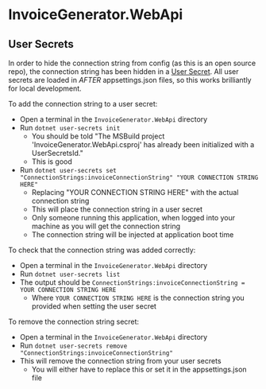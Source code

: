 # InvoiceGenerator.WebApi

## User Secrets

In order to hide the connection string from config (as this is an open source repo), the connection string has been hidden in a [User Secret](https://docs.microsoft.com/en-us/aspnet/core/security/app-secrets). All user secrets are loaded in _AFTER_ appsettings.json files, so this works brilliantly for local development.

To add the connection string to a user secret:

- Open a terminal in the `InvoiceGenerator.WebApi` directory
- Run `dotnet user-secrets init`
  - You should be told "The MSBuild project 'InvoiceGenerator.WebApi.csproj' has already been initialized with a UserSecretsId."
  - This is good
- Run `dotnet user-secrets set "ConnectionStrings:invoiceConnectionString" "YOUR CONNECTION STRING HERE"`
  - Replacing "YOUR CONNECTION STRING HERE" with the actual connection string
  - This will place the connection string in a user secret
  - Only someone running this application, when logged into your machine as you will get the connection string
  - The connection string will be injected at application boot time

To check that the connection string was added correctly:

- Open a terminal in the `InvoiceGenerator.WebApi` directory
- Run `dotnet user-secrets list`
- The output should be `ConnectionStrings:invoiceConnectionString = YOUR CONNECTION STRING HERE`
  - Where `YOUR CONNECTION STRING HERE` is the connection string you provided when setting the user secret

To remove the connection string secret:

- Open a terminal in the `InvoiceGenerator.WebApi` directory
- Run `dotnet user-secrets remove "ConnectionStrings:invoiceConnectionString"`
- This will remove the connection string from your user secrets
  - You will either have to replace this or set it in the appsettings.json file
